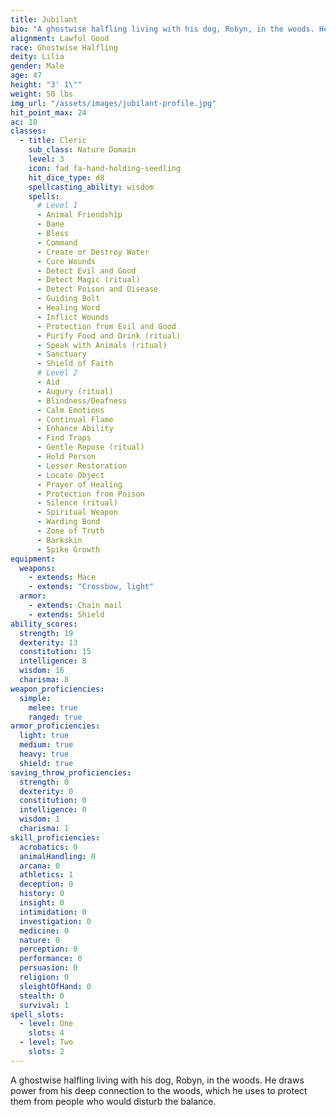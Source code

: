 ```yaml
---
title: Jubilant
bio: "A ghostwise halfling living with his dog, Robyn, in the woods. He draws power from his deep connection to the woods, which he uses to protect them from people who would disturb the balance."
alignment: Lawful Good
race: Ghostwise Halfling
deity: Lilia
gender: Male
age: 47
height: "3' 1\""
weight: 50 lbs
img_url: "/assets/images/jubilant-profile.jpg"
hit_point_max: 24
ac: 18
classes:
  - title: Cleric
    sub_class: Nature Domain
    level: 3
    icon: fad fa-hand-holding-seedling
    hit_dice_type: d8
    spellcasting_ability: wisdom
    spells:
      # Level 1
      - Animal Friendship
      - Bane
      - Bless
      - Command
      - Create or Destroy Water
      - Cure Wounds
      - Detect Evil and Good
      - Detect Magic (ritual)
      - Detect Poison and Disease
      - Guiding Bolt
      - Healing Word
      - Inflict Wounds
      - Protection from Evil and Good
      - Purify Food and Drink (ritual)
      - Speak with Animals (ritual)
      - Sanctuary
      - Shield of Faith
      # Level 2
      - Aid
      - Augury (ritual)
      - Blindness/Deafness
      - Calm Emotions
      - Continual Flame
      - Enhance Ability
      - Find Traps
      - Gentle Repose (ritual)
      - Hold Person
      - Lesser Restoration
      - Locate Object
      - Prayer of Healing
      - Protection from Poison
      - Silence (ritual)
      - Spiritual Weapon
      - Warding Bond
      - Zone of Truth
      - Barkskin
      - Spike Growth
equipment:
  weapons:
    - extends: Mace
    - extends: "Crossbow, light"
  armor:
    - extends: Chain mail
    - extends: Shield
ability_scores:
  strength: 19
  dexterity: 13
  constitution: 15
  intelligence: 8
  wisdom: 16
  charisma: 8
weapon_proficiencies:
  simple:
    melee: true
    ranged: true
armor_proficiencies:
  light: true
  medium: true
  heavy: true
  shield: true
saving_throw_proficiencies:
  strength: 0
  dexterity: 0
  constitution: 0
  intelligence: 0
  wisdom: 1
  charisma: 1
skill_proficiencies:
  acrobatics: 0
  animalHandling: 0
  arcana: 0
  athletics: 1
  deception: 0
  history: 0
  insight: 0
  intimidation: 0
  investigation: 0
  medicine: 0
  nature: 0
  perception: 0
  performance: 0
  persuasion: 0
  religion: 0
  sleightOfHand: 0
  stealth: 0
  survival: 1
spell_slots:
  - level: One
    slots: 4
  - level: Two
    slots: 2
---
```


A ghostwise halfling living with his dog, Robyn, in the woods. He draws power from his deep connection to the woods, which he uses to protect them from people who would disturb the balance.
